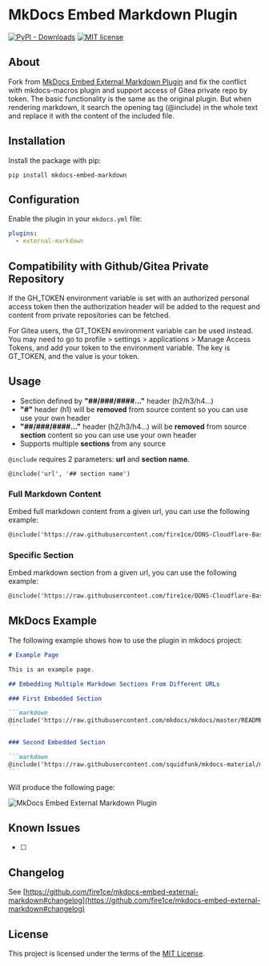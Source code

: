 # MkDocs Embed Markdown Plugin

[![PyPI - Downloads][pypi-image]][pypi-url]
[![MIT license][license-image]][license-url]

[pypi-image]: https://img.shields.io/pypi/dm/mkdocs-embed-markdown
[pypi-url]: https://pypi.org/project/mkdocs-embed-markdown/
[license-image]: https://img.shields.io/badge/License-MIT-blue.svg
[license-url]: https://mit-license.org/

## About

Fork from [MkDocs Embed External Markdown Plugin](https://github.com/fire1ce/mkdocs-embed-external-markdown) and fix the conflict with mkdocs-macros plugin and support access of Gitea private repo by token. The basic functionality is the same as the original plugin. But when rendering markdown, it search the opening tag (@include) in the whole text and replace it with the content of the included file.

## Installation

Install the package with pip:

```shell
pip install mkdocs-embed-markdown
```

## Configuration

Enable the plugin in your `mkdocs.yml` file:

```yaml
plugins:
  - external-markdown
```

## Compatibility with Github/Gitea Private Repository

If the GH_TOKEN environment variable is set with an authorized personal access token then the authorization header will be added to the request and content from private repositories can be fetched.

For Gitea users, the GT_TOKEN environment variable can be used instead. You may need to go to profile > settings > applications > Manage Access Tokens, and add your token to the environment variable. The key is GT_TOKEN, and the value is your token.

## Usage

- Section defined by **"##/###/####..."** header (h2/h3/h4...)
- **"#"** header (h1) will be **removed** from source content so you can use use your own header
- **"##/###/####..."** header (h2/h3/h4...) will be **removed** from source **section** content so you can use use your own header
- Supports multiple **sections** from any source

`@include` requires 2 parameters: **url** and **section name**.

```makrdown
@include('url', '## section name')
```

### Full Markdown Content

Embed full markdown content from a given url, you can use the following example:

```markdown
@include('https://raw.githubusercontent.com/fire1ce/DDNS-Cloudflare-Bash/main/README.md', '')
```

### Specific Section

Embed markdown section from a given url, you can use the following example:

```markdown
@include('https://raw.githubusercontent.com/fire1ce/DDNS-Cloudflare-Bash/main/README.md', '## Installation')
```

## MkDocs Example

The following example shows how to use the plugin in mkdocs project:

````markdown
# Example Page

This is an example page.

## Embedding Multiple Markdown Sections From Different URLs

### First Embedded Section

```markdown
@include('https://raw.githubusercontent.com/mkdocs/mkdocs/master/README.md', '## Features')
```

### Second Embedded Section

```markdown
@include('https://raw.githubusercontent.com/squidfunk/mkdocs-material/master/README.md', '## Quick start')
```
````

Will produce the following page:

![MkDocs Embed External Markdown Plugin](https://user-images.githubusercontent.com/16795594/155761254-17b47e65-d27e-438b-a476-15bd04fdc3ec.jpg)

## Known Issues

- [ ]

## Changelog

See [https://github.com/fire1ce/mkdocs-embed-external-markdown#changelog](https://github.com/fire1ce/mkdocs-embed-external-markdown#changelog)

## License

This project is licensed under the terms of the [MIT License](LICENSE.md).
